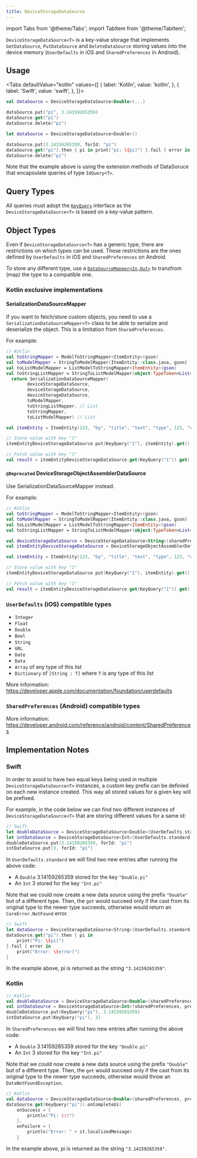 ```yaml
---
title: DeviceStorageDataSource
---
```


import Tabs from '@theme/Tabs';
import TabItem from '@theme/TabItem';

`DeviceStorageDataSource<T>` is a key-value storage that implements `GetDataSource`, `PutDataSource` and `DeleteDataSource` storing values into the device memory (`UserDefaults` in iOS and `SharedPreferences` in Android).

## Usage

<Tabs defaultValue="kotlin" values={[
    { label: 'Kotlin', value: 'kotlin', },
    { label: 'Swift', value: 'swift', },
]}>
<TabItem value="kotlin">

```kotlin
val dataSource = DeviceStorageDataSource<Double>(...)

dataSource.put("pi", 3.14159265359)
dataSource.get("pi")
dataSource.delete("pi")
```

</TabItem>
<TabItem value="swift">

```swift
let dataSource = DeviceStorageDataSource<Double>()

dataSource.put(3.14159265359, forId: "pi")
dataSource.get("pi").then { pi in print("pi: \(pi)") }.fail { error in }
dataSource.delete("pi")
```

</TabItem>
</Tabs>

Note that the example above is using the extension methods of DataSoruce that encapsulate queries of type `IdQuery<T>`.

## Query Types

All queries must adopt the [`KeyQuery`](../query) interface as the `DeviceStorageDataSource<T>` is based on a key-value pattern.

## Object Types

Even if `DeviceStorageDataSource<T>` has a generic type, there are restrictions on which types can be used. These restrictions are the ones defined by `UserDefaults` in iOS and `SharedPreferences` on Android.

To store any different type, use a [`DataSourceMapper<In,Out>`](data-source-mapper) to transfrom (map) the type to a compatible one.

### Kotlin exclusive implementations

#### SerializationDataSourceMapper

If you want to fetch/store custom objects, you need to use a `SerializationDataSourceMapper<T>` class to be able to serialize and deserialize the object. This is a limitation from `SharedPreferences`.

For example:

```kotlin
// Kotlin
val toStringMapper = ModelToStringMapper<ItemEntity>(gson)
val toModelMapper = StringToModelMapper(ItemEntity::class.java, gson)
val toListModelMapper = ListModelToStringMapper<ItemEntity>(gson)
val toStringListMapper = StringToListModelMapper(object:TypeToken<List<ItemEntity>>() {}, gson)
  return SerializationDataSourceMapper(
        deviceStorageDataSource,
        deviceStorageDataSource,
        deviceStorageDataSource,
        toModelMapper,
        toStringListMapper, // List
        toStringMapper,
        toListModelMapper) // List

val itemEntity = ItemEntity(123, "by", "title", "text", "type", 123, "url", emptyList())

// Store value with key "1"
itemEntityDeviceStorageDataSource.put(KeyQuery("1"), itemEntity).get()

// Fetch value with key "1"
val result = itemEntityDeviceStorageDataSource.get(KeyQuery("1")).get()
```

#### `@Deprecated` DeviceStorageObjectAssemblerDataSource

Use SerializationDataSourceMapper instead.

For example:

```kotlin
// Kotlin
val toStringMapper = ModelToStringMapper<ItemEntity>(gson)
val toModelMapper = StringToModelMapper(ItemEntity::class.java, gson)
val toListModelMapper = ListModelToStringMapper<ItemEntity>(gson)
val toStringListMapper = StringToListModelMapper(object:TypeToken<List<ItemEntity>>() {}, gson)

val deviceStorageDataSource = DeviceStorageDataSource<String>(sharedPreferences) // Mandatory to use a DeviceStorageDataSource of String
val itemEntityDeviceStorageDataSource = DeviceStorageObjectAssemblerDataSource(toStringMapper, toModelMapper, toListModelMapper, toStringListMapper,deviceStorageDataSource)

val itemEntity = ItemEntity(123, "by", "title", "text", "type", 123, "url", emptyList())

// Store value with key "1"
itemEntityDeviceStorageDataSource.put(KeyQuery("1"), itemEntity).get()

// Fetch value with key "1"
val result = itemEntityDeviceStorageDataSource.get(KeyQuery("1")).get()
```

### `UserDefaults` (iOS) compatible types

- `Integer`
- `Float`
- `Double`
- `Bool`
- `String`
- `URL`
- `Date`
- `Data`
- `Array` of any type of this list
- `Dictionary` of `[String : T]` where `T` is any type of this list

More information: https://developer.apple.com/documentation/foundation/userdefaults

### `SharedPreferences` (Android) compatible types

More information: https://developer.android.com/reference/android/content/SharedPreferences

## Implementation Notes

### Swift

In order to avoid to have two equal keys being used in multiple `DeviceStorageDataSource<T>` instances, a custom key prefix can be definied on each new instance created. This way all stored values for a given key will be prefixed.

For example, in the code below we can find two different instances of `DeviceStorageDataSource<T>` that are storing different values for a same id:

```swift
// Swift
let doubleDataSource = DeviceStorageDataSource<Double>(UserDefaults.standard, prefix: "Double")
let intDataSource = DeviceStorageDataSource<Int>(UserDefaults.standard, prefix: "Int")
doubleDataSource.put(3.14159265359, forId: "pi")
intDataSource.put(3, forId: "pi")
```

In `UserDefaults.standard` we will find two new entries after running the above code:

- A `Double` 3.14159265359 stored for the key `"Double.pi"`
- An `Int` 3 stored for the key `"Int.pi"`

Note that we could now create a new data source using the prefix `"Double"` but of a different type. Then, the `get` would succeed only if the cast from its original type to the newer type succeeds, otherwise would return an `CoreError.NotFound` error.

```swift
// Swift
let dataSource = DeviceStorageDataSource<String>(UserDefaults.standard, prefix: "Double")
dataSource.get("pi").then { pi in
    print("Pi: \(pi)")
}.fail { error in
    print("Error: \(error)")
}
```

In the example above, pi is returned as the string `"3.14159265359"`.

### Kotlin

```kotlin
// Kotlin
val doubleDataSource = DeviceStorageDataSource<Double>(sharedPreferences, prefix = "Double")
val intDataSource = DeviceStorageDataSource<Int>(sharedPreferences, prefix = "Int")
doubleDataSource.put(KeyQuery("pi"), 3.14159265359)
intDataSource.put(KeyQuery("pi"), 3)
```

In `SharedPreferences` we will find two new entries after running the above code:

- A `Double` 3.14159265359 stored for the key `"Double.pi"`
- An `Int` 3 stored for the key `"Int.pi"`

Note that we could now create a new data source using the prefix `"Double"` but of a different type. Then, the `get` would succeed only if the cast from its original type to the newer type succeeds, otherwise would throw an `DataNotFoundException`.

```kotlin
// Kotlin
val dataSource = DeviceStorageDataSource<Double>(sharedPreferences, prefix = "Double")
dataSource.get(KeyQuery("pi")).onCompleteUi(
    onSuccess = {
        println("Pi: $it")
    },
    onFailure = {
        println("Error: " + it.localizedMessage)
    }
```

In the example above, pi is returned as the string `"3.14159265359"`.
